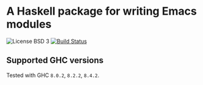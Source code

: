 # A Haskell package for writing Emacs modules #

![License BSD 3][badge-license]
[![Build Status][badge-travis]](https://travis-ci.org/sergv/emacs-module)

## Supported GHC versions ##

Tested with GHC `8.0.2`, `8.2.2`, `8.4.2`.

[badge-license]: https://img.shields.io/badge/license-BSD_3-green.svg?dummy
[badge-travis]: https://travis-ci.org/sergv/emacs-modules.svg?branch=master
